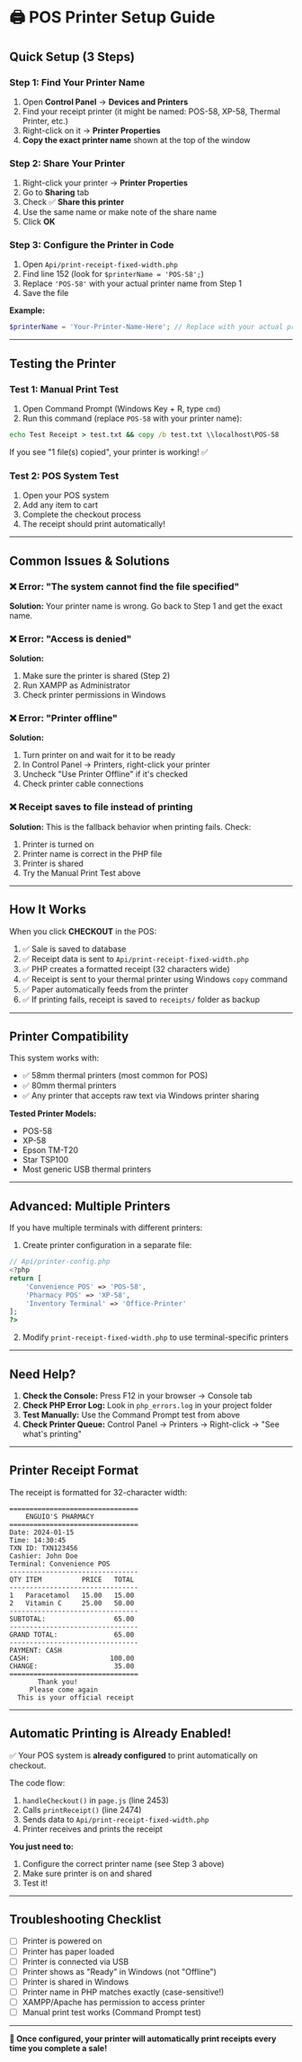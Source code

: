 # 🖨️ POS Printer Setup Guide

## Quick Setup (3 Steps)

### Step 1: Find Your Printer Name
1. Open **Control Panel** → **Devices and Printers**
2. Find your receipt printer (it might be named: POS-58, XP-58, Thermal Printer, etc.)
3. Right-click on it → **Printer Properties**
4. **Copy the exact printer name** shown at the top of the window

### Step 2: Share Your Printer
1. Right-click your printer → **Printer Properties**
2. Go to **Sharing** tab
3. Check ✅ **Share this printer**
4. Use the same name or make note of the share name
5. Click **OK**

### Step 3: Configure the Printer in Code
1. Open `Api/print-receipt-fixed-width.php`
2. Find line 152 (look for `$printerName = 'POS-58';`)
3. Replace `'POS-58'` with your actual printer name from Step 1
4. Save the file

**Example:**
```php
$printerName = 'Your-Printer-Name-Here'; // Replace with your actual printer name
```

---

## Testing the Printer

### Test 1: Manual Print Test
1. Open Command Prompt (Windows Key + R, type `cmd`)
2. Run this command (replace `POS-58` with your printer name):
```cmd
echo Test Receipt > test.txt && copy /b test.txt \\localhost\POS-58
```

If you see "1 file(s) copied", your printer is working! ✅

### Test 2: POS System Test
1. Open your POS system
2. Add any item to cart
3. Complete the checkout process
4. The receipt should print automatically!

---

## Common Issues & Solutions

### ❌ Error: "The system cannot find the file specified"
**Solution:** Your printer name is wrong. Go back to Step 1 and get the exact name.

### ❌ Error: "Access is denied"
**Solution:** 
1. Make sure the printer is shared (Step 2)
2. Run XAMPP as Administrator
3. Check printer permissions in Windows

### ❌ Error: "Printer offline"
**Solution:**
1. Turn printer on and wait for it to be ready
2. In Control Panel → Printers, right-click your printer
3. Uncheck "Use Printer Offline" if it's checked
4. Check printer cable connections

### ❌ Receipt saves to file instead of printing
**Solution:** This is the fallback behavior when printing fails. Check:
1. Printer is turned on
2. Printer name is correct in the PHP file
3. Printer is shared
4. Try the Manual Print Test above

---

## How It Works

When you click **CHECKOUT** in the POS:

1. ✅ Sale is saved to database
2. ✅ Receipt data is sent to `Api/print-receipt-fixed-width.php`
3. ✅ PHP creates a formatted receipt (32 characters wide)
4. ✅ Receipt is sent to your thermal printer using Windows `copy` command
5. ✅ Paper automatically feeds from the printer
6. ✅ If printing fails, receipt is saved to `receipts/` folder as backup

---

## Printer Compatibility

This system works with:
- ✅ 58mm thermal printers (most common for POS)
- ✅ 80mm thermal printers
- ✅ Any printer that accepts raw text via Windows printer sharing

**Tested Printer Models:**
- POS-58
- XP-58
- Epson TM-T20
- Star TSP100
- Most generic USB thermal printers

---

## Advanced: Multiple Printers

If you have multiple terminals with different printers:

1. Create printer configuration in a separate file:
```php
// Api/printer-config.php
<?php
return [
    'Convenience POS' => 'POS-58',
    'Pharmacy POS' => 'XP-58',
    'Inventory Terminal' => 'Office-Printer'
];
?>
```

2. Modify `print-receipt-fixed-width.php` to use terminal-specific printers

---

## Need Help?

1. **Check the Console:** Press F12 in your browser → Console tab
2. **Check PHP Error Log:** Look in `php_errors.log` in your project folder
3. **Test Manually:** Use the Command Prompt test from above
4. **Check Printer Queue:** Control Panel → Printers → Right-click → "See what's printing"

---

## Printer Receipt Format

The receipt is formatted for 32-character width:
```
================================
    ENGUIO'S PHARMACY
================================
Date: 2024-01-15
Time: 14:30:45
TXN ID: TXN123456
Cashier: John Doe
Terminal: Convenience POS
--------------------------------
QTY ITEM          PRICE   TOTAL
--------------------------------
1   Paracetamol   15.00   15.00
2   Vitamin C     25.00   50.00
--------------------------------
SUBTOTAL:                 65.00
--------------------------------
GRAND TOTAL:              65.00
--------------------------------
PAYMENT: CASH
CASH:                    100.00
CHANGE:                   35.00
================================
       Thank you!
     Please come again
  This is your official receipt
```

---

## Automatic Printing is Already Enabled!

✅ Your POS system is **already configured** to print automatically on checkout.

The code flow:
1. `handleCheckout()` in `page.js` (line 2453)
2. Calls `printReceipt()` (line 2474)
3. Sends data to `Api/print-receipt-fixed-width.php`
4. Printer receives and prints the receipt

**You just need to:**
1. Configure the correct printer name (see Step 3 above)
2. Make sure printer is on and shared
3. Test it!

---

## Troubleshooting Checklist

- [ ] Printer is powered on
- [ ] Printer has paper loaded
- [ ] Printer is connected via USB
- [ ] Printer shows as "Ready" in Windows (not "Offline")
- [ ] Printer is shared in Windows
- [ ] Printer name in PHP matches exactly (case-sensitive!)
- [ ] XAMPP/Apache has permission to access printer
- [ ] Manual print test works (Command Prompt test)

---

**🎉 Once configured, your printer will automatically print receipts every time you complete a sale!**

